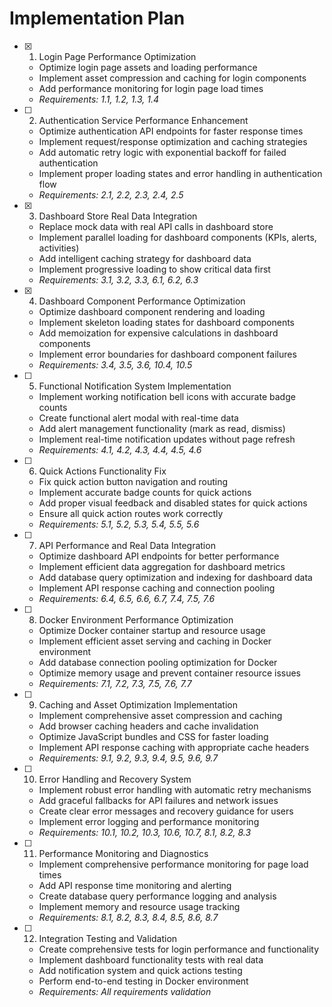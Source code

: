 # Implementation Plan

- [x] 1. Login Page Performance Optimization







  - Optimize login page assets and loading performance
  - Implement asset compression and caching for login components
  - Add performance monitoring for login page load times
  - _Requirements: 1.1, 1.2, 1.3, 1.4_

- [ ] 2. Authentication Service Performance Enhancement
  - Optimize authentication API endpoints for faster response times
  - Implement request/response optimization and caching strategies
  - Add automatic retry logic with exponential backoff for failed authentication
  - Implement proper loading states and error handling in authentication flow
  - _Requirements: 2.1, 2.2, 2.3, 2.4, 2.5_

- [x] 3. Dashboard Store Real Data Integration





  - Replace mock data with real API calls in dashboard store
  - Implement parallel loading for dashboard components (KPIs, alerts, activities)
  - Add intelligent caching strategy for dashboard data
  - Implement progressive loading to show critical data first
  - _Requirements: 3.1, 3.2, 3.3, 6.1, 6.2, 6.3_

- [x] 4. Dashboard Component Performance Optimization





  - Optimize dashboard component rendering and loading
  - Implement skeleton loading states for dashboard components
  - Add memoization for expensive calculations in dashboard components
  - Implement error boundaries for dashboard component failures
  - _Requirements: 3.4, 3.5, 3.6, 10.4, 10.5_

- [ ] 5. Functional Notification System Implementation





  - Implement working notification bell icons with accurate badge counts
  - Create functional alert modal with real-time data
  - Add alert management functionality (mark as read, dismiss)
  - Implement real-time notification updates without page refresh
  - _Requirements: 4.1, 4.2, 4.3, 4.4, 4.5, 4.6_

- [ ] 6. Quick Actions Functionality Fix
  - Fix quick action button navigation and routing
  - Implement accurate badge counts for quick actions
  - Add proper visual feedback and disabled states for quick actions
  - Ensure all quick action routes work correctly
  - _Requirements: 5.1, 5.2, 5.3, 5.4, 5.5, 5.6_

- [ ] 7. API Performance and Real Data Integration
  - Optimize dashboard API endpoints for better performance
  - Implement efficient data aggregation for dashboard metrics
  - Add database query optimization and indexing for dashboard data
  - Implement API response caching and connection pooling
  - _Requirements: 6.4, 6.5, 6.6, 6.7, 7.4, 7.5, 7.6_

- [ ] 8. Docker Environment Performance Optimization
  - Optimize Docker container startup and resource usage
  - Implement efficient asset serving and caching in Docker environment
  - Add database connection pooling optimization for Docker
  - Optimize memory usage and prevent container resource issues
  - _Requirements: 7.1, 7.2, 7.3, 7.5, 7.6, 7.7_

- [ ] 9. Caching and Asset Optimization Implementation
  - Implement comprehensive asset compression and caching
  - Add browser caching headers and cache invalidation
  - Optimize JavaScript bundles and CSS for faster loading
  - Implement API response caching with appropriate cache headers
  - _Requirements: 9.1, 9.2, 9.3, 9.4, 9.5, 9.6, 9.7_

- [ ] 10. Error Handling and Recovery System
  - Implement robust error handling with automatic retry mechanisms
  - Add graceful fallbacks for API failures and network issues
  - Create clear error messages and recovery guidance for users
  - Implement error logging and performance monitoring
  - _Requirements: 10.1, 10.2, 10.3, 10.6, 10.7, 8.1, 8.2, 8.3_

- [ ] 11. Performance Monitoring and Diagnostics
  - Implement comprehensive performance monitoring for page load times
  - Add API response time monitoring and alerting
  - Create database query performance logging and analysis
  - Implement memory and resource usage tracking
  - _Requirements: 8.1, 8.2, 8.3, 8.4, 8.5, 8.6, 8.7_

- [ ] 12. Integration Testing and Validation
  - Create comprehensive tests for login performance and functionality
  - Implement dashboard functionality tests with real data
  - Add notification system and quick actions testing
  - Perform end-to-end testing in Docker environment
  - _Requirements: All requirements validation_
